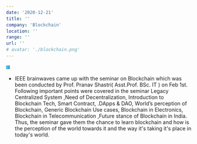 ```yaml
---
date: '2020-12-21'
title: ''
company: 'Blockchain'
location: ''
range: ''
url: ''
# avatar: './blockchain.png'
---
```


<img src="blockchain.png" height="10px" width="10px">

- IEEE brainwaves came up with the seminar on Blockchain which was been conducted by Prof. Pranav Shastri( Asst.Prof. BSc. IT ) on Feb 1st. Following important points were covered in the seminar Legacy Centralized System ,Need of Decentralization, Introduction to Blockchain Tech, Smart Contract, .DApps & DAO, World’s perception of Blockchain, Generic Blockchain Use cases, Blockchain in Electronics, Blockchain in Telecommunication ,Future stance of Blockchain in India. Thus, the seminar gave them the chance to learn blockchain and how is the perception of the world towards it and the way it's taking it's place in today's world.
